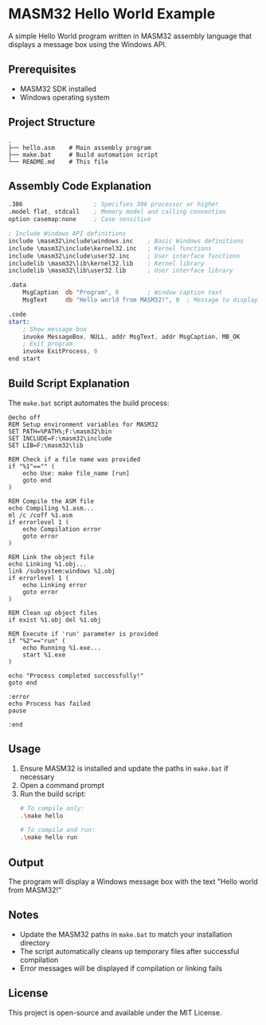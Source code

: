 # MASM32 Hello World Example

A simple Hello World program written in MASM32 assembly language that displays a message box using the Windows API.

## Prerequisites

- MASM32 SDK installed
- Windows operating system

## Project Structure

```
.
├── hello.asm    # Main assembly program
├── make.bat     # Build automation script
└── README.md    # This file
```

## Assembly Code Explanation

```nasm
.386                    ; Specifies 386 processor or higher
.model flat, stdcall    ; Memory model and calling convention
option casemap:none     ; Case sensitive

; Include Windows API definitions
include \masm32\include\windows.inc    ; Basic Windows definitions
include \masm32\include\kernel32.inc   ; Kernel functions
include \masm32\include\user32.inc     ; User interface functions
includelib \masm32\lib\kernel32.lib    ; Kernel library
includelib \masm32\lib\user32.lib      ; User interface library

.data
    MsgCaption  db "Program", 0        ; Window caption text
    MsgText     db "Hello world from MASM32!", 0  ; Message to display

.code
start:
    ; Show message box
    invoke MessageBox, NULL, addr MsgText, addr MsgCaption, MB_OK
    ; Exit program
    invoke ExitProcess, 0
end start
```

## Build Script Explanation

The `make.bat` script automates the build process:

```batch
@echo off
REM Setup environment variables for MASM32
SET PATH=%PATH%;F:\masm32\bin
SET INCLUDE=F:\masm32\include
SET LIB=F:\masm32\lib

REM Check if a file name was provided
if "%1"=="" (
    echo Use: make file_name [run]
    goto end
)

REM Compile the ASM file
echo Compiling %1.asm...
ml /c /coff %1.asm
if errorlevel 1 (
    echo Compilation error
    goto error
)

REM Link the object file
echo Linking %1.obj...
link /subsystem:windows %1.obj
if errorlevel 1 (
    echo Linking error
    goto error
)

REM Clean up object files
if exist %1.obj del %1.obj

REM Execute if 'run' parameter is provided
if "%2"=="run" (
    echo Running %1.exe...
    start %1.exe
)

echo "Process completed successfully!"
goto end

:error
echo Process has failed
pause

:end
```

## Usage

1. Ensure MASM32 is installed and update the paths in `make.bat` if necessary
2. Open a command prompt
3. Run the build script:
   ```bash
   # To compile only:
   .\make hello
   
   # To compile and run:
   .\make hello run
   ```

## Output

The program will display a Windows message box with the text "Hello world from MASM32!"

## Notes

- Update the MASM32 paths in `make.bat` to match your installation directory
- The script automatically cleans up temporary files after successful compilation
- Error messages will be displayed if compilation or linking fails

## License

This project is open-source and available under the MIT License.